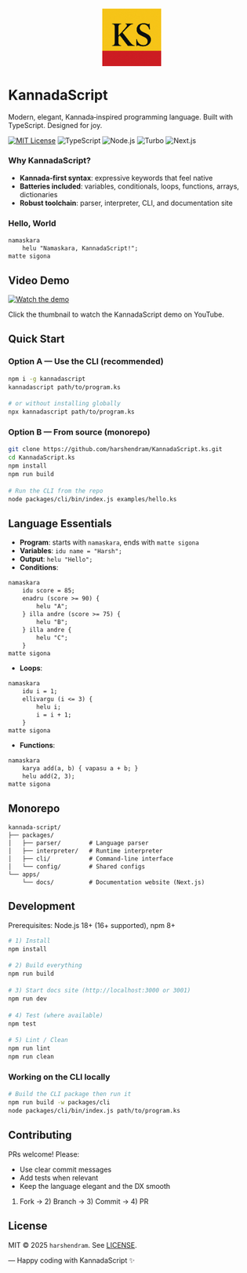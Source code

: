 <p align="center">
  <img src="apps/docs/public/KannadaScriptlogo.png" alt="KannadaScript Logo" width="120" />
</p>

# KannadaScript

Modern, elegant, Kannada‑inspired programming language. Built with TypeScript. Designed for joy.

[![MIT License](https://img.shields.io/badge/License-MIT-yellow.svg)](https://opensource.org/licenses/MIT)
![TypeScript](https://img.shields.io/badge/TypeScript-3178C6?logo=typescript&logoColor=white)
![Node.js](https://img.shields.io/badge/Node-18+-339933?logo=node.js&logoColor=white)
![Turbo](https://img.shields.io/badge/Build-Turborepo-000000?logo=vercel&logoColor=white)
![Next.js](https://img.shields.io/badge/Docs-Next.js-000000?logo=nextdotjs&logoColor=white)

### Why KannadaScript?

- **Kannada‑first syntax**: expressive keywords that feel native
- **Batteries included**: variables, conditionals, loops, functions, arrays, dictionaries
- **Robust toolchain**: parser, interpreter, CLI, and documentation site

### Hello, World

```kannadascript
namaskara
    helu "Namaskara, KannadaScript!";
matte sigona
```

## Video Demo

[![Watch the demo](https://img.youtube.com/vi/RyXIUPj4gxc/hqdefault.jpg)](https://www.youtube.com/watch?v=RyXIUPj4gxc)

Click the thumbnail to watch the KannadaScript demo on YouTube.

## Quick Start

### Option A — Use the CLI (recommended)

```bash
npm i -g kannadascript
kannadascript path/to/program.ks

# or without installing globally
npx kannadascript path/to/program.ks
```

### Option B — From source (monorepo)

```bash
git clone https://github.com/harshendram/KannadaScript.ks.git
cd KannadaScript.ks
npm install
npm run build

# Run the CLI from the repo
node packages/cli/bin/index.js examples/hello.ks
```

## Language Essentials

- **Program**: starts with `namaskara`, ends with `matte sigona`
- **Variables**: `idu name = "Harsh";`
- **Output**: `helu "Hello";`
- **Conditions**:

```kannadascript
namaskara
    idu score = 85;
    enadru (score >= 90) {
        helu "A";
    } illa andre (score >= 75) {
        helu "B";
    } illa andre {
        helu "C";
    }
matte sigona
```

- **Loops**:

```kannadascript
namaskara
    idu i = 1;
    ellivargu (i <= 3) {
        helu i;
        i = i + 1;
    }
matte sigona
```

- **Functions**:

```kannadascript
namaskara
    karya add(a, b) { vapasu a + b; }
    helu add(2, 3);
matte sigona
```

## Monorepo

```
kannada-script/
├── packages/
│   ├── parser/        # Language parser
│   ├── interpreter/   # Runtime interpreter
│   ├── cli/           # Command‑line interface
│   └── config/        # Shared configs
└── apps/
    └── docs/          # Documentation website (Next.js)
```

## Development

Prerequisites: Node.js 18+ (16+ supported), npm 8+

```bash
# 1) Install
npm install

# 2) Build everything
npm run build

# 3) Start docs site (http://localhost:3000 or 3001)
npm run dev

# 4) Test (where available)
npm test

# 5) Lint / Clean
npm run lint
npm run clean
```

### Working on the CLI locally

```bash
# Build the CLI package then run it
npm run build -w packages/cli
node packages/cli/bin/index.js path/to/program.ks
```

## Contributing

PRs welcome! Please:

- Use clear commit messages
- Add tests when relevant
- Keep the language elegant and the DX smooth

1. Fork → 2) Branch → 3) Commit → 4) PR

## License

MIT © 2025 `harshendram`. See [LICENSE](LICENSE).

— Happy coding with KannadaScript ✨
